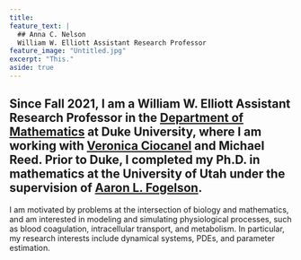 ```yaml
---
title: 
feature_text: |
  ## Anna C. Nelson
  William W. Elliott Assistant Research Professor
feature_image: "Untitled.jpg"
excerpt: "This."
aside: true
---
```


Since Fall 2021, I am a William W. Elliott Assistant Research Professor in the [Department of Mathematics](https://math.duke.edu/ "Department of Mathematics") at Duke University, where I am working with [Veronica Ciocanel](https://services.math.duke.edu/~ciocanel/ "Veronica Ciocanel") and Michael Reed. Prior to Duke, I completed my Ph.D. in mathematics at the University of Utah under the supervision of [Aaron L. Fogelson](https://math.utah.edu/~fogelson "Aaron L. Fogelson" ). 
---
I am motivated by problems at the intersection of biology and mathematics, and am interested in modeling and simulating physiological processes, such as blood coagulation, intracellular transport, and metabolism. In particular, my research interests include dynamical systems, PDEs, and parameter estimation. 


